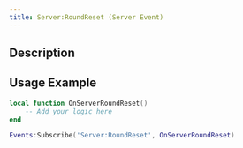 ```yaml
---
title: Server:RoundReset (Server Event)
---
```

## Description

## Usage Example

``` lua
local function OnServerRoundReset()
    -- Add your logic here
end

Events:Subscribe('Server:RoundReset', OnServerRoundReset)
```
